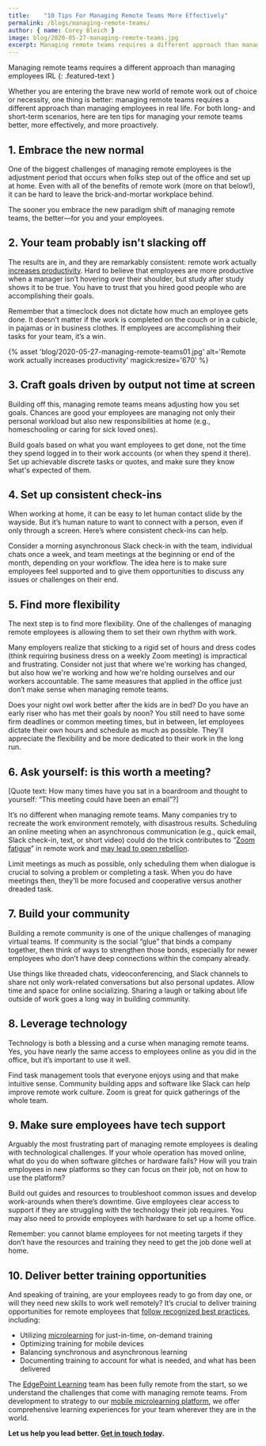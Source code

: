 ```yaml
---
title:    "10 Tips For Managing Remote Teams More Effectively"
permalink: /blogs/managing-remote-teams/
author: { name: Corey Bleich }
image: blog/2020-05-27-managing-remote-teams.jpg
excerpt: Managing remote teams requires a different approach than managing employees in real life. Here's how to do it effectively. 
---
```


Managing remote teams requires a different approach than managing employees IRL
{: .featured-text }

Whether you are entering the brave new world of remote work out of choice or necessity, one thing is better: managing remote teams requires a different approach than managing employees in real life. For both long- and short-term scenarios, here are ten tips for managing your remote teams better, more effectively, and more proactively. 

## 1. Embrace the new normal 

One of the biggest challenges of managing remote employees is the adjustment period that occurs when folks step out of the office and set up at home. Even with all of the benefits of remote work (more on that below!), it can be hard to leave the brick-and-mortar workplace behind. 

The sooner you embrace the new paradigm shift of managing remote teams, the better—for you and your employees.

## 2. Your team probably isn't slacking off 

The results are in, and they are remarkably consistent: remote work actually [increases productivity](https://www.inc.com/scott-mautz/a-2-year-stanford-study-shows-astonishing-productivity-boost-of-working-from-home.html). Hard to believe that employees are more productive when a manager isn’t hovering over their shoulder, but study after study shows it to be true. You have to trust that you hired good people who are accomplishing their goals.

Remember that a timeclock does not dictate how much an employee gets done. It doesn’t matter if the work is completed on the couch or in a cubicle, in pajamas or in business clothes.  If employees are accomplishing their tasks for your team, it’s a win.

{% asset 'blog/2020-05-27-managing-remote-teams01.jpg'
   alt='Remote work actually increases productivity'
   magick:resize='670' %}


## 3. Craft goals driven by output not time at screen

Building off this, managing remote teams means adjusting how you set goals. Chances are good your employees are managing not only their personal workload but also new responsibilities at home (e.g., homeschooling or caring for sick loved ones). 

Build goals based on what you want employees to get done, not the time they spend logged in to their work accounts (or when they spend it there). Set up achievable discrete tasks or quotes, and make sure they know what's expected of them. 

## 4. Set up consistent check-ins 

When working at home, it can be easy to let human contact slide by the wayside. But it’s human nature to want to connect with a person, even if only through a screen. Here’s where consistent check-ins can help. 

Consider a morning asynchronous Slack check-in with the team, individual chats once a week, and team meetings at the beginning or end of the month, depending on your workflow. The idea here is to make sure employees feel supported and to give them opportunities to discuss any issues or challenges on their end. 

## 5. Find more flexibility 

The next step is to find more flexibility. One of the challenges of managing remote employees is allowing them to set their own rhythm with work. 

Many employers realize that sticking to a rigid set of hours and dress codes (think requiring business dress on a weekly Zoom meeting) is impractical and frustrating. Consider not just that where we're working has changed, but also how we're working and how we're holding ourselves and our workers accountable. The same measures that applied in the office just don’t make sense when managing remote teams. 

Does your night owl work better after the kids are in bed? Do you have an early riser who has met their goals by noon? You still need to have some firm deadlines or common meeting times, but in between, let employees dictate their own hours and schedule as much as possible. They'll appreciate the flexibility and be more dedicated to their work in the long run. 

## 6. Ask yourself: is this worth a meeting? 

[Quote text: How many times have you sat in a boardroom and thought to yourself: “This meeting could have been an email”?]

It’s no different when managing remote teams. Many companies try to recreate the work environment remotely, with disastrous results. Scheduling an online meeting when an asynchronous communication (e.g., quick email, Slack check-in, text, or short video) could do the trick contributes to “[Zoom fatigue](https://hbr.org/2020/04/how-to-combat-zoom-fatigue)” in remote work and [may lead to open rebellion](https://medium.com/swlh/the-five-levels-of-remote-work-and-why-youre-probably-at-level-2-ccaf05a25b9c).

Limit meetings as much as possible, only scheduling them when dialogue is crucial to solving a problem or completing a task. When you do have meetings then, they'll be more focused and cooperative versus another dreaded task. 

## 7. Build your community 

Building a remote community is one of the unique challenges of managing virtual teams. If community is the social “glue” that binds a company together, then think of ways to strengthen those bonds, especially for newer employees who don’t have deep connections within the company already.

Use things like threaded chats, videoconferencing, and Slack channels to share not only work-related conversations but also personal updates. Allow time and space for online socializing. Sharing a laugh or talking about life outside of work goes a long way in building community.

## 8. Leverage technology 

Technology is both a blessing and a curse when managing remote teams. Yes, you have nearly the same access to employees online as you did in the office, but it’s important to use it well. 

Find task management tools that everyone enjoys using and that make intuitive sense. Community building apps and software like Slack can help improve remote work culture. Zoom is great for quick gatherings of the whole team.

## 9. Make sure employees have tech support 

Arguably the most frustrating part of managing remote employees is dealing with technological challenges. If your whole operation has moved online, what do you do when software glitches or hardware fails? How will you train employees in new platforms so they can focus on their job, not on how to use the platform?

Build out guides and resources to troubleshoot common issues and develop work-arounds when there’s downtime. Give employees clear access to support if they are struggling with the technology their job requires. You may also need to provide employees with hardware to set up a home office. 

Remember: you cannot blame employees for not meeting targets if they don’t have the resources and training they need to get the job done well at home. 

## 10. Deliver better training opportunities 

And speaking of training, are your employees ready to go from day one, or will they need new skills to work well remotely? It’s crucial to deliver training opportunities for remote employees that [follow recognized best practices](/blogs/best-practices-for-training-remote-employees/), including:

* Utilizing [microlearning](/blog/types-of-microlearning/) for just-in-time, on-demand training
* Optimizing training for mobile devices
* Balancing synchronous and asynchronous learning
* Documenting training to account for what is needed, and what has been delivered

The [EdgePoint Learning](https://www.edgepointlearning.com/) team has been fully remote from the start, so we understand the challenges that come with managing remote teams. From development to strategy to our [mobile microlearning platform](https://www.pinpointworkforce.com/), we offer comprehensive learning experiences for your team wherever they are in the world. 

<strong>Let us help you lead better. [Get in touch today](/contact/).</strong>
